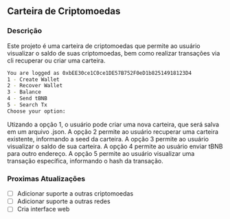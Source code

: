 ## Carteira de Criptomoedas

### Descrição

Este projeto é uma carteira de criptomoedas que permite ao usuário visualizar o saldo de suas criptomoedas, bem como realizar transações via cli recuperar ou criar uma carteira.



```bash
You are logged as 0xbEE30ce1C0ce1DE57B752F0eD1b82514918123D4
1 - Create Wallet
2 - Recover Wallet
3 - Balance 
4 - Send tBNB
5 - Search Tx
Choose your option: 
```

<p> Utizando a opção 1, o usuário pode criar uma nova carteira, que será salva em um arquivo .json. A opção 2 permite ao usuário recuperar uma carteira existente, informando a seed da carteira. A opção 3 permite ao usuário visualizar o saldo de sua carteira. A opção 4 permite ao usuário enviar tBNB para outro endereço. A opção 5 permite ao usuário visualizar uma transação específica, informando o hash da transação.

### Proximas Atualizações

- [ ] Adicionar suporte a outras criptomoedas
- [ ] Adicionar suporte a outras redes
- [ ] Cria interface web
